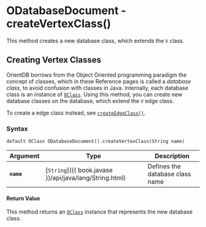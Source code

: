 
# ODatabaseDocument - createVertexClass()

This method creates a new database class, which extends the `V` class.

## Creating Vertex Classes

OrientDB borrows from the Object Oriented programming paradigm the concept of classes, which in these Reference pages is called a *database class*, to avoid confusion with classes in Java.  Internally, each database class is an instance of [`OClass`](../OClass.md).  Using this method, you can create new database classes on the database, which extend the `V` edge class.

To create a edge class instead, see [`createEdgeClass()`](createEdgeClass.md).

### Syntax

```
default OClass ODatabaseDocument().createVertexClass(String name)
```

| Argument | Type | Description |
|---|---|---|
| **`name`** | [`String`]({{ book.javase }}/api/java/lang/String.html) | Defines the database class name |

#### Return Value

This method returns an [`OClass`](../OClass.md) instance that represents the new database class.

